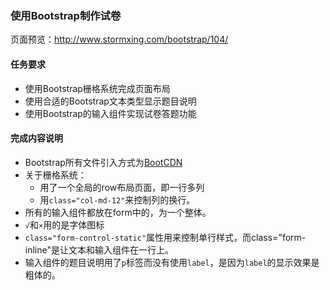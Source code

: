 ### 使用Bootstrap制作试卷

页面预览：http://www.stormxing.com/bootstrap/104/
#### 任务要求

- 使用Bootstrap栅格系统完成页面布局
- 使用合适的Bootstrap文本类型显示题目说明
- 使用Bootstrap的输入组件实现试卷答题功能

#### 完成内容说明

- Bootstrap所有文件引入方式为[BootCDN](http://www.bootcdn.cn/bootstrap/)
- 关于栅格系统：
  - 用了一个全局的row布局页面，即一行多列
  - 用`class="col-md-12"`来控制列的换行。
- 所有的输入组件都放在form中的，为一个整体。
- `√`和`×`用的是字体图标
- `class="form-control-static"`属性用来控制单行样式，而class="form-inline"是让文本和输入组件在一行上。
- 输入组件的题目说明用了`p`标签而没有使用`label`，是因为`label`的显示效果是粗体的。